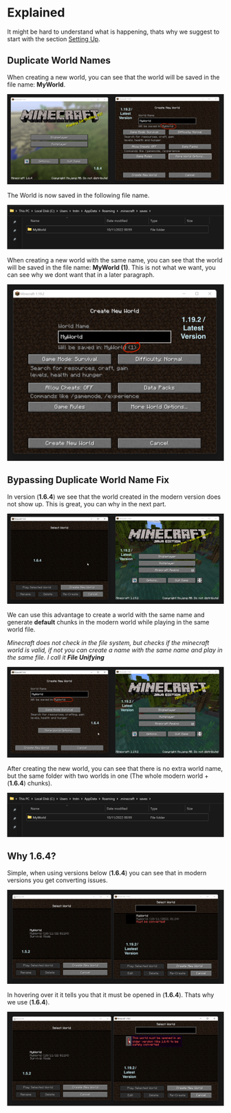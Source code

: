 # Explained

It might be hard to understand what is happening, thats why we suggest to start with the section [Setting Up](SettingUp.md).

## Duplicate World Names

When creating a new world, you can see that the world will be saved in the file name: **MyWorld**.

![](https://raw.githubusercontent.com/TRSTN4/FileUnifyingMinecraft/main/img/2022-11-10%2000_27_37-Minecraft%201.19.2%20marked.png?)

The World is now saved in the following file name.

![](https://raw.githubusercontent.com/TRSTN4/FileUnifyingMinecraft/main/img/2022-11-10%2001_06_56-saves.png?)

When creating a new world with the same name, you can see that the world will be saved in the file name: **MyWorld (1)**.
This is not what we want, you can see why we dont want that in a later paragraph.

![](https://raw.githubusercontent.com/TRSTN4/FileUnifyingMinecraft/main/img/2022-11-10%2001_08_36-Documents.png?)

## Bypassing Duplicate World Name Fix

In version (**1.6.4**) we see that the world created in the modern version does not show up. This is great, you can why in the next part.

![](https://raw.githubusercontent.com/TRSTN4/FileUnifyingMinecraft/main/img/2022-11-10%2000_47_20-Minecraft%201.19.2.png?)

We can use this advantage to create a world with the same name and generate **default** chunks in the modern world while playing in the same world file.

*Minecraft does not check in the file system, but checks if the minecraft world is valid, if not you can create a name with the same name and play in the same file. I call it **File Unifying***

![](https://raw.githubusercontent.com/TRSTN4/FileUnifyingMinecraft/main/img/2022-11-10%2000_30_26-Minecraft%201.19.2%20marked.png?)

After creating the new world, you can see that there is no extra world name, but the same folder with two worlds in one (The whole modern world + (**1.6.4**) chunks).

![](https://raw.githubusercontent.com/TRSTN4/FileUnifyingMinecraft/main/img/2022-11-10%2001_06_56-saves.png?)

## Why 1.6.4?

Simple, when using versions below (**1.6.4**) you can see that in modern versions you get converting issues.

![](https://raw.githubusercontent.com/TRSTN4/FileUnifyingMinecraft/main/img/2022-11-10%2001_24_43-Documents.png?)

In hovering over it it tells you that it must be opened in (**1.6.4**). Thats why we use (**1.6.4**).

![](https://raw.githubusercontent.com/TRSTN4/FileUnifyingMinecraft/main/img/2022-11-10%2001_25_10-Minecraft%201.19.2.png?)


